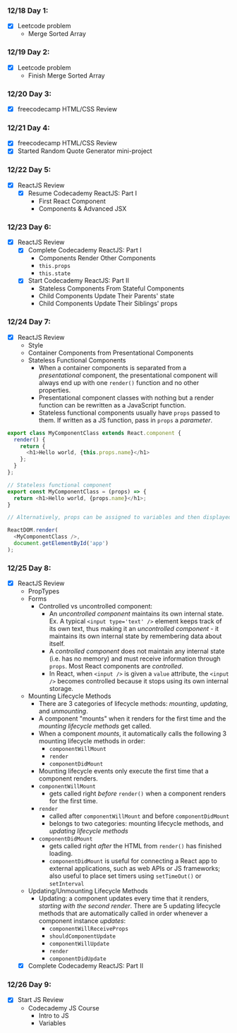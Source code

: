 ### 12/18 Day 1:
- [x] Leetcode problem
  - Merge Sorted Array

### 12/19 Day 2:
- [x] Leetcode problem
  - Finish Merge Sorted Array

### 12/20 Day 3:
- [x] freecodecamp HTML/CSS Review

### 12/21 Day 4:
- [x] freecodecamp HTML/CSS Review
- [x] Started Random Quote Generator mini-project

### 12/22 Day 5:
- [x] ReactJS Review
  - [x] Resume Codecademy ReactJS: Part I
    - First React Component
    - Components & Advanced JSX

### 12/23 Day 6:
- [x] ReactJS Review
  - [x] Complete Codecademy ReactJS: Part I
    - Components Render Other Components
    - `this.props`
    - `this.state`
  - [x] Start Codecademy ReactJS: Part II
    - Stateless Components From Stateful Components
    - Child Components Update Their Parents' state
    - Child Components Update Their Siblings' props

### 12/24 Day 7:
- [x] ReactJS Review
  - Style
  - Container Components from Presentational Components
  - Stateless Functional Components
    - When a container components is separated from a *presentational* component, the presentational component will always end up with one `render()` function and no other properties.
    - Presentational component classes with nothing but a render function can be rewritten as a JavaScript function.
    - Stateless functional components usually have `props` passed to them. If written as a JS function, pass in `props` a *parameter*.

```JavaScript
export class MyComponentClass extends React.component {
  render() {
    return {
      <h1>Hello world, {this.props.name}</h1>
    };
  }
};

// Stateless functional component
export const MyComponentClass = (props) => {
  return <h1>Hello world, {props.name}</h1>;
}

// Alternatively, props can be assigned to variables and then displayed.

ReactDOM.render(
  <MyComponentClass />,
  document.getElementById('app')
);
```

### 12/25 Day 8:
- [x] ReactJS Review
  - PropTypes
  - Forms
    - Controlled vs uncontrolled component:
      - An *uncontrolled component* maintains its own internal state. Ex. A typical `<input type='text' />` element keeps track of its own text, thus making it an *uncontrolled component* - it maintains its own internal state by remembering data about itself.
      - A *controlled component* does not maintain any internal state (i.e. has no memory) and must receive information through `props`. Most React components are *controlled*.
      - In React, when `<input />` is given a `value` attribute, the `<input />` becomes controlled because it stops using its own internal storage.
  - Mounting Lifecycle Methods
    - There are 3 categories of lifecycle methods: *mounting*, *updating*, and *unmounting*.
    - A component "mounts" when it renders for the first time and the *mounting lifecycle methods* get called.
    - When a component *mounts*, it automatically calls the following 3 mounting lifecycle methods in order:
      - `componentWillMount`
      - `render`
      - `componentDidMount`
    - Mounting lifecycle events only execute the first time that a component renders.
    - `componentWillMount`
      - gets called right *before* `render()` when a component renders for the first time.
    - `render`
      - called after `componentWillMount` and before `componentDidMount`
      - belongs to two categories: mounting lifecycle methods, and *updating lifecycle methods*
    - `componentDidMount`
      - gets called right *after* the HTML from `render()` has finished loading.
      - `componentDidMount` is useful for connecting a React app to external applications, such as web APIs or JS frameworks; also useful to place set timers using `setTimeOut()` or `setInterval`
  - Updating/Unmounting Lifecycle Methods
    - Updating: a component updates every time that it renders, *starting with the second render*. There are 5 updating lifecycle methods that are automatically called in order whenever a component instance *updates*:
      - `componentWillReceiveProps`
      - `shouldComponentUpdate`
      - `componentWillUpdate`
      - `render`
      - `componentDidUpdate`
  - [x] Complete Codecademy ReactJS: Part II

### 12/26 Day 9:
- [x] Start JS Review
  - Codecademy JS Course
    - Intro to JS
    - Variables
